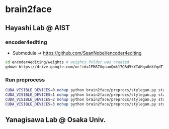 # brain2face

## Hayashi Lab @ AIST

### encoder4editing

- Submodule -> https://github.com/SeanNobel/encoder4editing

```bash
cd encoder4editing/weights # weights folder was created
gdown https://drive.google.com/uc?id=1EM87UquaoQmk17Q8d5kYIAHqu0dkYqdT # FFHQ Inversion model
```

### Run preprocess

```bash
CUDA_VISIBLE_DEVICES=0 nohup python brain2face/preprocs/stylegan.py start_subj=0 end_subj=8 > logs/ica/out1.log &
CUDA_VISIBLE_DEVICES=1 nohup python brain2face/preprocs/stylegan.py start_subj=8 end_subj=16 > logs/ica/out2.log &
CUDA_VISIBLE_DEVICES=2 nohup python brain2face/preprocs/stylegan.py start_subj=16 end_subj=24 > logs/ica/out3.log &
CUDA_VISIBLE_DEVICES=3 nohup python brain2face/preprocs/stylegan.py start_subj=24 end_subj=32 > logs/ica/out4.log &
```

## Yanagisawa Lab @ Osaka Univ.